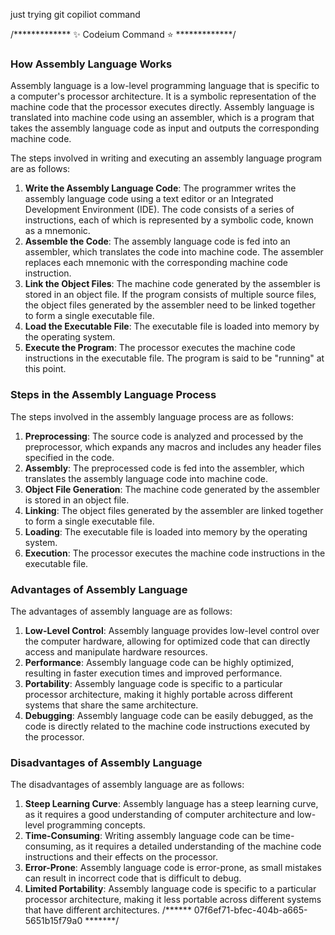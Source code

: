just trying git copiliot command

/*************  ✨ Codeium Command ⭐  *************/
### How Assembly Language Works

Assembly language is a low-level programming language that is specific to a computer's processor architecture. It is a symbolic representation of the machine code that the processor executes directly. Assembly language is translated into machine code using an assembler, which is a program that takes the assembly language code as input and outputs the corresponding machine code.

The steps involved in writing and executing an assembly language program are as follows:

1. **Write the Assembly Language Code**: The programmer writes the assembly language code using a text editor or an Integrated Development Environment (IDE). The code consists of a series of instructions, each of which is represented by a symbolic code, known as a mnemonic.
2. **Assemble the Code**: The assembly language code is fed into an assembler, which translates the code into machine code. The assembler replaces each mnemonic with the corresponding machine code instruction.
3. **Link the Object Files**: The machine code generated by the assembler is stored in an object file. If the program consists of multiple source files, the object files generated by the assembler need to be linked together to form a single executable file.
4. **Load the Executable File**: The executable file is loaded into memory by the operating system.
5. **Execute the Program**: The processor executes the machine code instructions in the executable file. The program is said to be "running" at this point.

### Steps in the Assembly Language Process

The steps involved in the assembly language process are as follows:

1. **Preprocessing**: The source code is analyzed and processed by the preprocessor, which expands any macros and includes any header files specified in the code.
2. **Assembly**: The preprocessed code is fed into the assembler, which translates the assembly language code into machine code.
3. **Object File Generation**: The machine code generated by the assembler is stored in an object file.
4. **Linking**: The object files generated by the assembler are linked together to form a single executable file.
5. **Loading**: The executable file is loaded into memory by the operating system.
6. **Execution**: The processor executes the machine code instructions in the executable file.

### Advantages of Assembly Language

The advantages of assembly language are as follows:

1. **Low-Level Control**: Assembly language provides low-level control over the computer hardware, allowing for optimized code that can directly access and manipulate hardware resources.
2. **Performance**: Assembly language code can be highly optimized, resulting in faster execution times and improved performance.
3. **Portability**: Assembly language code is specific to a particular processor architecture, making it highly portable across different systems that share the same architecture.
4. **Debugging**: Assembly language code can be easily debugged, as the code is directly related to the machine code instructions executed by the processor.

### Disadvantages of Assembly Language

The disadvantages of assembly language are as follows:

1. **Steep Learning Curve**: Assembly language has a steep learning curve, as it requires a good understanding of computer architecture and low-level programming concepts.
2. **Time-Consuming**: Writing assembly language code can be time-consuming, as it requires a detailed understanding of the machine code instructions and their effects on the processor.
3. **Error-Prone**: Assembly language code is error-prone, as small mistakes can result in incorrect code that is difficult to debug.
4. **Limited Portability**: Assembly language code is specific to a particular processor architecture, making it less portable across different systems that have different architectures.
/******  07f6ef71-bfec-404b-a665-5651b15f79a0  *******/